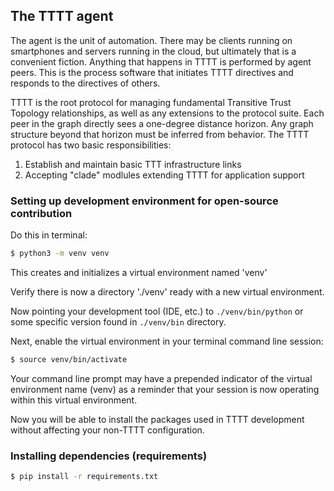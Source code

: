 ## The TTTT agent

The agent is the unit of automation. There may be clients running on smartphones and servers running in the cloud, but ultimately that is a convenient fiction. Anything that happens in TTTT is performed by agent peers. This is the process software that initiates TTTT directives and responds to the directives of others.

TTTT is the root protocol for managing fundamental Transitive Trust Topology relationships, as well as any extensions to the protocol suite. Each peer in the graph directly sees a one-degree distance horizon. Any graph structure beyond that horizon must be inferred from behavior. The TTTT protocol has two basic responsibilities:

1. Establish and maintain basic TTT infrastructure links
2. Accepting "clade" modlules extending TTTT for application support

### Setting up development environment for open-source contribution
Do this in terminal:
```sh
$ python3 -m venv venv
```
This creates and initializes a virtual environment named 'venv'

Verify there is now a directory './venv' ready with a new virtual environment.

Now pointing your development tool (IDE, etc.) to `./venv/bin/python` or some specific version found in `./venv/bin` directory.

Next, enable the virtual environment in your terminal command line session:
```sh
$ source venv/bin/activate
```
Your command line prompt may have a prepended indicator of the virtual environment name (venv) as a reminder that your session is now operating within this virtual environment.

Now you will be able to install the packages used in TTTT development without affecting your non-TTTT configuration.

### Installing dependencies (requirements)
```sh
$ pip install -r requirements.txt
```
